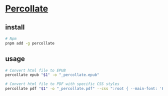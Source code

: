 # [Percollate](https://github.com/danburzo/percollate)

## install

```sh
# Npm
pnpm add -g percollate
```

## usage

```sh
# Convert html file to EPUB
percollate epub "$1" -o "_percollate.epub"

# Convert html file to PDF with specific CSS styles
percollate pdf "$1" -o "_percollate.pdf" --css ":root { --main-font: 'Beholden Medium';  --code-font: 'Beholden Medium'; --alt-font: 'Beholden Medium'; }"
```
